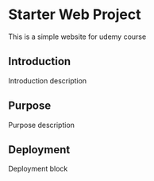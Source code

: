 # Starter Web Project


This is a simple website for udemy course

## Introduction

Introduction description

## Purpose

Purpose description

## Deployment

Deployment block
